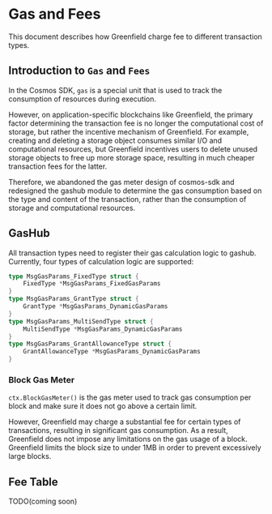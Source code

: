 # Gas and Fees

This document describes how Greenfield charge fee to different transaction types.

## Introduction to `Gas` and `Fees`

In the Cosmos SDK, `gas` is a special unit that is used to track the consumption of resources during execution. 

However, on application-specific blockchains like Greenfield, the primary factor determining the transaction fee 
is no longer the computational cost of storage, but rather the incentive mechanism of Greenfield. For example, 
creating and deleting a storage object consumes similar I/O and computational resources, but Greenfield 
incentives users to delete unused storage objects to free up more storage space, resulting in much cheaper 
transaction fees for the latter.

Therefore, we abandoned the gas meter design of cosmos-sdk and redesigned the gashub module to determine the gas 
consumption based on the type and content of the transaction, rather than the consumption of storage and computational resources.


## GasHub
All transaction types need to register their gas calculation logic to gashub. Currently, four types of calculation logic 
are supported:

```go
type MsgGasParams_FixedType struct {
	FixedType *MsgGasParams_FixedGasParams 
}
type MsgGasParams_GrantType struct {
	GrantType *MsgGasParams_DynamicGasParams 
}
type MsgGasParams_MultiSendType struct {
	MultiSendType *MsgGasParams_DynamicGasParams 
}
type MsgGasParams_GrantAllowanceType struct {
	GrantAllowanceType *MsgGasParams_DynamicGasParams 
}
```

### Block Gas Meter

`ctx.BlockGasMeter()` is the gas meter used to track gas consumption per block and make sure it does not go above a certain limit. 

However, Greenfield may charge a substantial fee for certain types of transactions, resulting in significant gas 
consumption. As a result, Greenfield does not impose any limitations on the gas usage of a block. Greenfield limits the 
block size to under 1MB in order to prevent excessively large blocks.

## Fee Table
TODO(coming soon)

